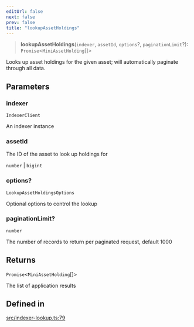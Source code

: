 ```yaml
---
editUrl: false
next: false
prev: false
title: "lookupAssetHoldings"
---
```


> **lookupAssetHoldings**(`indexer`, `assetId`, `options`?, `paginationLimit`?): `Promise`\<`MiniAssetHolding`[]\>

Looks up asset holdings for the given asset; will automatically paginate through all data.

## Parameters

### indexer

`IndexerClient`

An indexer instance

### assetId

The ID of the asset to look up holdings for

`number` | `bigint`

### options?

`LookupAssetHoldingsOptions`

Optional options to control the lookup

### paginationLimit?

`number`

The number of records to return per paginated request, default 1000

## Returns

`Promise`\<`MiniAssetHolding`[]\>

The list of application results

## Defined in

[src/indexer-lookup.ts:79](https://github.com/algorandfoundation/algokit-utils-ts/blob/87156fe9637eca52c0bc9e840c5804088cb40974/src/indexer-lookup.ts#L79)
